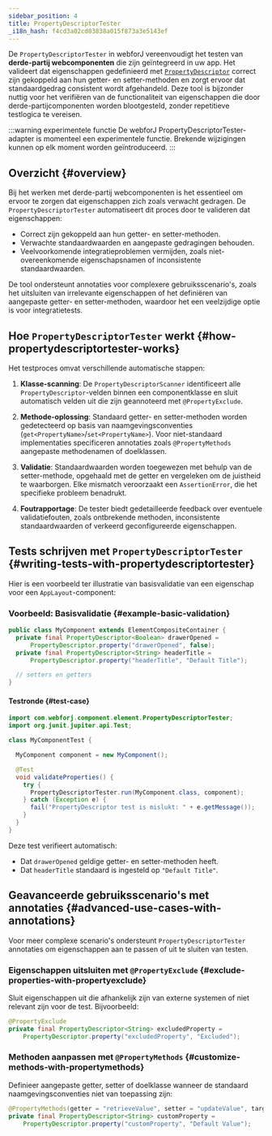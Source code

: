 ```yaml
---
sidebar_position: 4
title: PropertyDescriptorTester
_i18n_hash: f4cd3a02cd03838a015f873a3e5143ef
---
```

<DocChip chip='since' label='23.06' />
<DocChip chip='experimental' />
<JavadocLink type="foundation" location="com/webforj/component/element/PropertyDescriptorTester" top='true'/>

De `PropertyDescriptorTester` in webforJ vereenvoudigt het testen van **derde-partij webcomponenten** die zijn geïntegreerd in uw app. Het valideert dat eigenschappen gedefinieerd met [`PropertyDescriptor`](https://javadoc.io/doc/com.webforj/webforj-foundation/latest/com/webforj/component/element/PropertyDescriptor.html) correct zijn gekoppeld aan hun getter- en setter-methoden en zorgt ervoor dat standaardgedrag consistent wordt afgehandeld. Deze tool is bijzonder nuttig voor het verifiëren van de functionaliteit van eigenschappen die door derde-partijcomponenten worden blootgesteld, zonder repetitieve testlogica te vereisen.

:::warning experimentele functie
De webforJ PropertyDescriptorTester-adapter is momenteel een experimentele functie. Brekende wijzigingen kunnen op elk moment worden geïntroduceerd.
:::

## Overzicht {#overview}

Bij het werken met derde-partij webcomponenten is het essentieel om ervoor te zorgen dat eigenschappen zich zoals verwacht gedragen. De `PropertyDescriptorTester` automatiseert dit proces door te valideren dat eigenschappen:
- Correct zijn gekoppeld aan hun getter- en setter-methoden.
- Verwachte standaardwaarden en aangepaste gedragingen behouden.
- Veelvoorkomende integratieproblemen vermijden, zoals niet-overeenkomende eigenschapsnamen of inconsistente standaardwaarden.

De tool ondersteunt annotaties voor complexere gebruiksscenario's, zoals het uitsluiten van irrelevante eigenschappen of het definiëren van aangepaste getter- en setter-methoden, waardoor het een veelzijdige optie is voor integratietests.

## Hoe `PropertyDescriptorTester` werkt {#how-propertydescriptortester-works}

Het testproces omvat verschillende automatische stappen:

1. **Klasse-scanning**: 
   De `PropertyDescriptorScanner` identificeert alle `PropertyDescriptor`-velden binnen een componentklasse en sluit automatisch velden uit die zijn geannoteerd met `@PropertyExclude`.

2. **Methode-oplossing**:
   Standaard getter- en setter-methoden worden gedetecteerd op basis van naamgevingsconventies (`get<PropertyName>`/`set<PropertyName>`). Voor niet-standaard implementaties specificeren annotaties zoals `@PropertyMethods` aangepaste methodenamen of doelklassen.

3. **Validatie**:
   Standaardwaarden worden toegewezen met behulp van de setter-methode, opgehaald met de getter en vergeleken om de juistheid te waarborgen. Elke mismatch veroorzaakt een `AssertionError`, die het specifieke probleem benadrukt.

4. **Foutrapportage**:
   De tester biedt gedetailleerde feedback over eventuele validatiefouten, zoals ontbrekende methoden, inconsistente standaardwaarden of verkeerd geconfigureerde eigenschappen.

## Tests schrijven met `PropertyDescriptorTester` {#writing-tests-with-propertydescriptortester}

Hier is een voorbeeld ter illustratie van basisvalidatie van een eigenschap voor een `AppLayout`-component:

### Voorbeeld: Basisvalidatie {#example-basic-validation}

```java title="MyComponent.java"
public class MyComponent extends ElementCompositeContainer {
  private final PropertyDescriptor<Boolean> drawerOpened =
      PropertyDescriptor.property("drawerOpened", false);
  private final PropertyDescriptor<String> headerTitle =
      PropertyDescriptor.property("headerTitle", "Default Title");

  // setters en getters
}
```

#### Testronde {#test-case}

```java title="MyComponentTest.java"
import com.webforj.component.element.PropertyDescriptorTester;
import org.junit.jupiter.api.Test;

class MyComponentTest {

  MyComponent component = new MyComponent();

  @Test
  void validateProperties() {
    try {
      PropertyDescriptorTester.run(MyComponent.class, component);
    } catch (Exception e) {
      fail("PropertyDescriptor test is mislukt: " + e.getMessage());
    }
  }
}
```

Deze test verifieert automatisch:
- Dat `drawerOpened` geldige getter- en setter-methoden heeft.
- Dat `headerTitle` standaard is ingesteld op `"Default Title"`.

## Geavanceerde gebruiksscenario's met annotaties {#advanced-use-cases-with-annotations}

Voor meer complexe scenario's ondersteunt `PropertyDescriptorTester` annotaties om eigenschappen aan te passen of uit te sluiten van testen.

### Eigenschappen uitsluiten met `@PropertyExclude` {#exclude-properties-with-propertyexclude}

Sluit eigenschappen uit die afhankelijk zijn van externe systemen of niet relevant zijn voor de test. Bijvoorbeeld:

```java
@PropertyExclude
private final PropertyDescriptor<String> excludedProperty =
    PropertyDescriptor.property("excludedProperty", "Excluded");
```

### Methoden aanpassen met `@PropertyMethods` {#customize-methods-with-propertymethods}

Definieer aangepaste getter, setter of doelklasse wanneer de standaard naamgevingsconventies niet van toepassing zijn:

```java
@PropertyMethods(getter = "retrieveValue", setter = "updateValue", target = InnerClass.class)
private final PropertyDescriptor<String> customProperty =
    PropertyDescriptor.property("customProperty", "Default Value");
```

